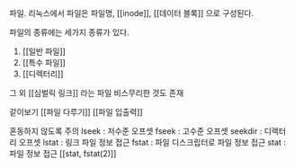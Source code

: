 파일.
리눅스에서 파일은 파일명, [[inode]], [[데이터 블록]] 으로 구성된다.

파일의 종류에는 세가지 종류가 있다.
1. [[일반 파일]]
2. [[특수 파일]]
3. [[디렉터리]]


그 외 [[심벌릭 링크]] 라는 파일 비스무리한 것도 존재

같이보기
[[파일 다루기]]
[[파일 입출력]]



혼동하지 않도록 주의
lseek : 저수준 오프셋
fseek : 고수준 오프셋
seekdir : 디렉터리 오프셋
lstat  : 링크 파일 정보 접근
fstat : 파일 디스크립터로 파일 정보 접근
stat : 파일 정보 접근
[[stat, fstat(2)]]